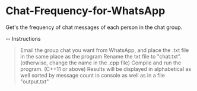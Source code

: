 # Chat-Frequency-for-WhatsApp
Get's the frequency of chat messages of each person in the chat group.

-- Instructions
> Email the group chat you want from WhatsApp, and place the .txt file in the same place as the program
> Rename the txt file to "chat.txt". (otherwise, change the name in the .cpp file)
> Compile and run the program. (C++11 or above)
> Results will be displayed in alphabetical as well sorted by message count in console as well as in a file "output.txt"
